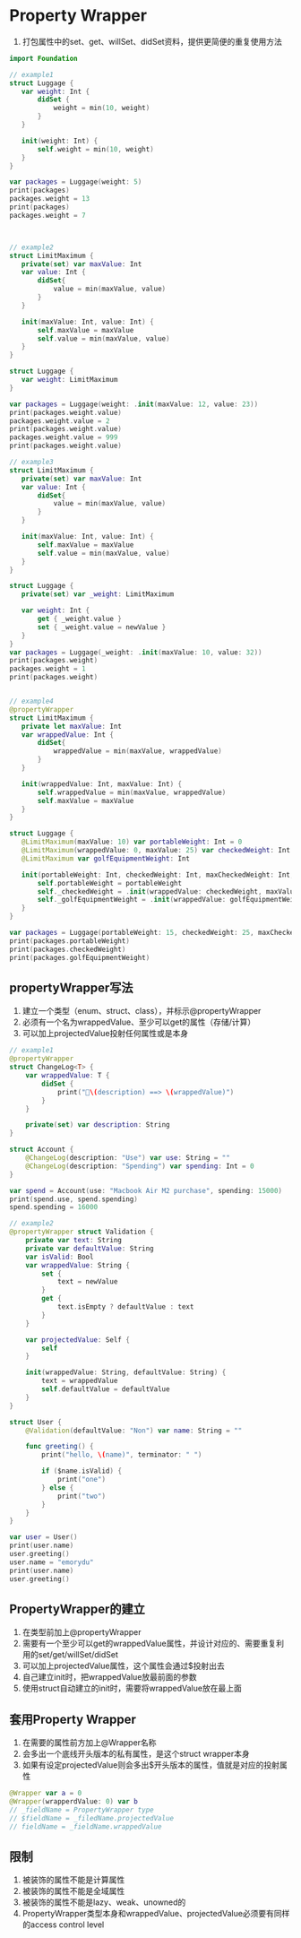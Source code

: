 # Property Wrapper
1. 打包属性中的set、get、willSet、didSet资料，提供更简便的重复使用方法
 ```swift
 import Foundation

// example1
 struct Luggage {
    var weight: Int {
        didSet {
            weight = min(10, weight)
        }
    }

    init(weight: Int) {
        self.weight = min(10, weight)
    }
 }

 var packages = Luggage(weight: 5)
 print(packages)
 packages.weight = 13
 print(packages)
 packages.weight = 7



// example2
struct LimitMaximum {
    private(set) var maxValue: Int
    var value: Int {
        didSet{
            value = min(maxValue, value)
        }
    }

    init(maxValue: Int, value: Int) {
        self.maxValue = maxValue
        self.value = min(maxValue, value)
    }
}

struct Luggage {
    var weight: LimitMaximum
}

var packages = Luggage(weight: .init(maxValue: 12, value: 23))
print(packages.weight.value)
packages.weight.value = 2
print(packages.weight.value)
packages.weight.value = 999
print(packages.weight.value)

// example3
struct LimitMaximum {
    private(set) var maxValue: Int
    var value: Int {
        didSet{
            value = min(maxValue, value)
        }
    }

    init(maxValue: Int, value: Int) {
        self.maxValue = maxValue
        self.value = min(maxValue, value)
    }
}

struct Luggage {
    private(set) var _weight: LimitMaximum

    var weight: Int {
        get { _weight.value }
        set { _weight.value = newValue }
    }
}
var packages = Luggage(_weight: .init(maxValue: 10, value: 32))
print(packages.weight)
packages.weight = 1
print(packages.weight)


// example4
@propertyWrapper
struct LimitMaximum {
    private let maxValue: Int
    var wrappedValue: Int {
        didSet{
            wrappedValue = min(maxValue, wrappedValue)
        }
    }

    init(wrappedValue: Int, maxValue: Int) {
        self.wrappedValue = min(maxValue, wrappedValue)
        self.maxValue = maxValue
    }
}

struct Luggage {
    @LimitMaximum(maxValue: 10) var portableWeight: Int = 0
    @LimitMaximum(wrappedValue: 0, maxValue: 25) var checkedWeight: Int
    @LimitMaximum var golfEquipmentWeight: Int

    init(portableWeight: Int, checkedWeight: Int, maxCheckedWeight: Int, golfEquipmentWeight: Int) {
        self.portableWeight = portableWeight
        self._checkedWeight = .init(wrappedValue: checkedWeight, maxValue: maxCheckedWeight)
        self._golfEquipmentWeight = .init(wrappedValue: golfEquipmentWeight, maxValue: 30)
    }
}

var packages = Luggage(portableWeight: 15, checkedWeight: 25, maxCheckedWeight: 22, golfEquipmentWeight: 32)
print(packages.portableWeight)
print(packages.checkedWeight)
print(packages.golfEquipmentWeight)
 ```
 ## propertyWrapper写法
 1. 建立一个类型（enum、struct、class），并标示@propertyWrapper
 2. 必须有一个名为wrappedValue、至少可以get的属性（存储/计算）
 3. 可以加上projectedValue投射任何属性或是本身
```swift
// example1
@propertyWrapper
struct ChangeLog<T> {
    var wrappedValue: T {
        didSet {
            print("📝\(description) ==> \(wrappedValue)")
        }
    }

    private(set) var description: String
}

struct Account {
    @ChangeLog(description: "Use") var use: String = ""
    @ChangeLog(description: "Spending") var spending: Int = 0
}

var spend = Account(use: "Macbook Air M2 purchase", spending: 15000)
print(spend.use, spend.spending)
spend.spending = 16000

// example2
@propertyWrapper struct Validation {
    private var text: String
    private var defaultValue: String
    var isValid: Bool
    var wrappedValue: String {
        set {
            text = newValue
        }
        get {
            text.isEmpty ? defaultValue : text
        }
    }

    var projectedValue: Self {
        self
    }

    init(wrappedValue: String, defaultValue: String) {
        text = wrappedValue
        self.defaultValue = defaultValue
    }
}

struct User {
    @Validation(defaultValue: "Non") var name: String = ""

    func greeting() {
        print("hello, \(name)", terminator: " ")

        if ($name.isValid) {
            print("one")
        } else {
            print("two")
        }
    }
}

var user = User()
print(user.name)
user.greeting()
user.name = "emorydu"
print(user.name)
user.greeting()
```
## PropertyWrapper的建立
1. 在类型前加上@propertyWrapper
2. 需要有一个至少可以get的wrappedValue属性，并设计对应的、需要重复利用的set/get/willSet/didSet
3. 可以加上projectedValue属性，这个属性会通过$投射出去
4. 自己建立init时，把wrappedValue放最前面的参数
5. 使用struct自动建立的init时，需要将wrappedValue放在最上面

## 套用Property Wrapper
1. 在需要的属性前方加上@Wrapper名称
2. 会多出一个底线开头版本的私有属性，是这个struct wrapper本身
3. 如果有设定projectedValue则会多出$开头版本的属性，值就是对应的投射属性
```swift
@Wrapper var a = 0
@Wrapper(wrapperdValue: 0) var b
// _fieldName = PropertyWrapper type
// $fieldName = _filedName.projectedValue
// fieldName = _fieldName.wrappedValue
```

## 限制
1. 被装饰的属性不能是计算属性
2. 被装饰的属性不能是全域属性
3. 被装饰的属性不能是lazy、weak、unowned的
4. PropertyWrapper类型本身和wrappedValue、projectedValue必须要有同样的access control level
